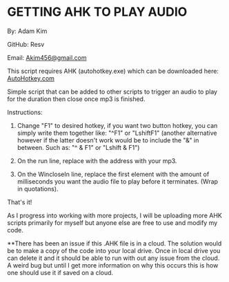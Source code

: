 # GETTING AHK TO PLAY AUDIO
By: Adam Kim

GitHub: Resv

Email: Akim456@gmail.com


This script requires AHK (autohotkey.exe) which can be downloaded here: <a href="https://autohotkey.com">AutoHotkey.com</a>

Simple script that can be added to other scripts to trigger an audio to play for the duration then close once mp3 is finished.

Instructions:
1. Change "F1" to desired hotkey, if you want two button hotkey, you can simply write them together like: "^F1" or "LshiftF1" (another alternative however if the latter doesn't work would be to include the "&" in between. Such as: "^ & F1" or "Lshift & F1")

2. On the run line, replace with the address with your mp3.

3. On the WincloseIn line, replace the first element with the amount of milliseconds you want the audio file to play before it terminates. (Wrap in quotations).

That's it!

As I progress into working with more projects, I will be uploading more AHK scripts primarily for myself but anyone else are free to use and modify my code.

**There has been an issue if this .AHK file is in a cloud. The solution would be to make a copy of the code into your local drive. Once in local drive you can delete it and it should be able to run with out any issue from the cloud. A weird bug but until I get more information on why this occurs this is how one should use it if saved on a cloud.
